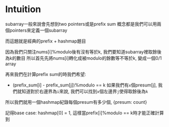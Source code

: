 # Intuition

subarray一般來說會先想到two pointers或是prefix sum
概念都是我們可以用兩個pointers來定義一個subarray

而這題就是經典的prefix + hashmap題目

因為我們只關注nums[i]%modulo後有沒有等於k, 我們要知道subarray裡取餘後為k的數目
所以首先先將nums[i]轉化成被modulo的餘數等不等於k, 變成一個0/1 array

再來我們在計算prefix sum的時我們希望:
- (prefix_sum[i] - prefix_sum[j])%modulo == k
如果我們有`x`個presum[j], 我們就知道對於右邊界為`i`來說, 我們可以找到`x`個左邊界`j`使得取餘後為`k`

所以我們就用一個hashmap紀錄每個presum有多少個, {presum: count}

記得base case: hashmap[0] = 1, 這樣當prefix[i]%modulo == k時才能正確計算到